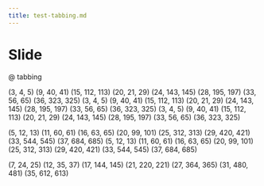 ```yaml
---
title: test-tabbing.md      
---
```


# Slide

@ tabbing

  (3, 4, 5)
  (9, 40, 41)
  (15, 112, 113)
  (20, 21, 29)
  (24, 143, 145)
  (28, 195, 197)
  (33, 56, 65)
  (36, 323, 325)
  (3, 4, 5)
  (9, 40, 41)
  (15, 112, 113)
  (20, 21, 29)
  (24, 143, 145)
  (28, 195, 197)
  (33, 56, 65)
  (36, 323, 325)
  (3, 4, 5)
  (9, 40, 41)
  (15, 112, 113)
  (20, 21, 29)
  (24, 143, 145)
  (28, 195, 197)
  (33, 56, 65)
  (36, 323, 325)
  
  (5, 12, 13)
  (11, 60, 61)
  (16, 63, 65)
  (20, 99, 101)
  (25, 312, 313)
  (29, 420, 421)
  (33, 544, 545)
  (37, 684, 685)
  (5, 12, 13)
  (11, 60, 61)
  (16, 63, 65)
  (20, 99, 101)
  (25, 312, 313)
  (29, 420, 421)
  (33, 544, 545)
  (37, 684, 685)
  
  (7, 24, 25)
  (12, 35, 37)
  (17, 144, 145)
  (21, 220, 221)
  (27, 364, 365)
  (31, 480, 481)
  (35, 612, 613)
  



